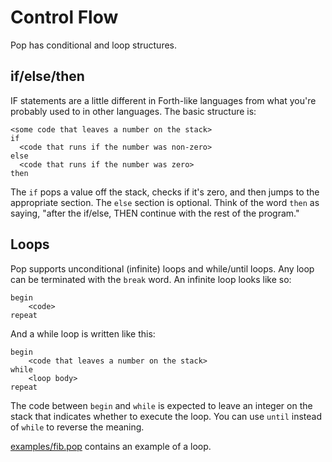 # Control Flow

Pop has conditional and loop structures.

## if/else/then

IF statements are a little different in Forth-like languages from what you're
probably used to in other languages. The basic structure is:

    <some code that leaves a number on the stack>
    if
      <code that runs if the number was non-zero>
    else
      <code that runs if the number was zero>
    then

The `if` pops a value off the stack, checks if it's zero, and then jumps to
the appropriate section. The `else` section is optional. Think of the word
`then` as saying, "after the if/else, THEN continue with the rest of the
program."

## Loops

Pop supports unconditional (infinite) loops and while/until loops. Any loop
can be terminated with the `break` word. An infinite loop looks like so:

    begin
        <code>
    repeat

And a while loop is written like this:

    begin
        <code that leaves a number on the stack>
    while
        <loop body>
    repeat

The code between `begin` and `while` is expected to leave an integer on the
stack that indicates whether to execute the loop. You can use `until` instead
of `while` to reverse the meaning.

[examples/fib.pop](../examples/fib.pop) contains an example of a loop.
